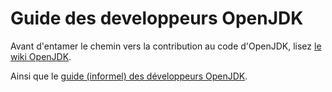 # Guide des developpeurs OpenJDK

Avant d'entamer le chemin vers la contribution au code d'OpenJDK, lisez [le wiki OpenJDK](http://cr.openjdk.java.net/~darcy/OpenJdkDevGuide/OpenJdkDevelopersGuide.v0.777.html).

Ainsi que le [guide (informel) des développeurs OpenJDK](https://wiki.openjdk.java.net/display/Adoption/Developers+Guide).